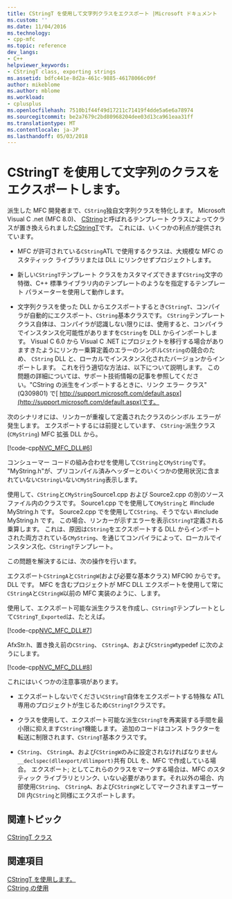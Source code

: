 ```yaml
---
title: CStringT を使用して文字列クラスをエクスポート |Microsoft ドキュメント
ms.custom: ''
ms.date: 11/04/2016
ms.technology:
- cpp-mfc
ms.topic: reference
dev_langs:
- C++
helpviewer_keywords:
- CStringT class, exporting strings
ms.assetid: bdfc441e-8d2a-461c-9885-46178066c09f
author: mikeblome
ms.author: mblome
ms.workload:
- cplusplus
ms.openlocfilehash: 7510b1f44f49d17211c71419f4dde5a6e6a78974
ms.sourcegitcommit: be2a7679c2bd80968204dee03d13ca961eaa31ff
ms.translationtype: MT
ms.contentlocale: ja-JP
ms.lasthandoff: 05/03/2018
---
```

# <a name="exporting-string-classes-using-cstringt"></a>CStringT を使用して文字列のクラスをエクスポートします。
派生した MFC 開発者まで、`CString`独自文字列クラスを特化します。 Microsoft Visual C .net (MFC 8.0)、 [CString](../atl-mfc-shared/using-cstring.md)と呼ばれるテンプレート クラスによってクラスが置き換えられました[CStringT](../atl-mfc-shared/reference/cstringt-class.md)です。 これには、いくつかの利点が提供されています。  
  
-   MFC が許可されている`CString`ATL で使用するクラスは、大規模な MFC のスタティック ライブラリまたは DLL にリンクせずプロジェクトします。  
  
-   新しい`CStringT`テンプレート クラスをカスタマイズできます`CString`文字の特徴、C++ 標準ライブラリ内のテンプレートのようなを指定するテンプレート パラメーターを使用して動作します。  
  
-   文字列クラスを使った DLL からエクスポートするとき`CStringT`、コンパイラが自動的にエクスポート、`CString`基本クラスです。 `CString`テンプレート クラス自体は、コンパイラが認識しない限りには、使用すると、コンパイラでインスタンス化可能性がありますを`CString`を DLL からインポートします。 Visual C 6.0 から Visual C .NET にプロジェクトを移行する場合がありますきたようにリンカー乗算定義のエラーのシンボル`CString`の競合のため、 `CString` DLL と、ローカルでインスタンス化されたバージョンからインポートします。 これを行う適切な方法は、以下について説明します。 この問題の詳細については、サポート技術情報の記事を参照してください。"CString の派生をインポートするときに、リンク エラー クラス"(Q309801) で[ http://support.microsoft.com/default.aspx](http://support.microsoft.com/default.aspx)です。  
  
 次のシナリオには、リンカーが重複して定義されたクラスのシンボル エラーが発生します。 エクスポートするには前提としています、 `CString`-派生クラス (`CMyString`) MFC 拡張 DLL から。  
  
 [!code-cpp[NVC_MFC_DLL#6](../atl-mfc-shared/codesnippet/cpp/exporting-string-classes-using-cstringt_1.cpp)]  
  
 コンシューマー コードの組み合わせを使用して`CString`と`CMyString`です。 "MyString.h"が、プリコンパイル済みヘッダーとのいくつかの使用状況に含まれていない`CString`いない`CMyString`表示します。  
  
 使用して、`CString`と`CMyString`Source1.cpp および Source2.cpp の別のソース ファイル内のクラスです。 Source1.cpp でを使用して`CMyString`と #include MyString.h です。 Source2.cpp でを使用して`CString`、そうでない #include MyString.h です。 この場合、リンカーが示すエラーを表示`CStringT`定義される乗算します。 これは、原因は`CString`をエクスポートする DLL からインポートされた両方されている`CMyString`、を通じてコンパイラによって、ローカルでインスタンス化、`CStringT`テンプレート。  
  
 この問題を解決するには、次の操作を行います。  
  
 エクスポート`CStringA`と`CStringW`(および必要な基本クラス) MFC90 からです。DLL です。 MFC を含むプロジェクトが MFC DLL エクスポートを使用して常に`CStringA`と`CStringW`以前の MFC 実装のように、します。  
  
 使用して、エクスポート可能な派生クラスを作成し、`CStringT`テンプレートとして`CStringT_Exported`は、たとえば。  
  
 [!code-cpp[NVC_MFC_DLL#7](../atl-mfc-shared/codesnippet/cpp/exporting-string-classes-using-cstringt_2.cpp)]  
  
 AfxStr.h、置き換え前の`CString`、 `CStringA`、および`CStringW`typedef に次のようにします。  
  
 [!code-cpp[NVC_MFC_DLL#8](../atl-mfc-shared/codesnippet/cpp/exporting-string-classes-using-cstringt_3.cpp)]  
  
 これにはいくつかの注意事項があります。  
  
-   エクスポートしないでください`CStringT`自体をエクスポートする特殊な ATL 専用のプロジェクトが生じるため`CStringT`クラスです。  
  
-   クラスを使用して、エクスポート可能な派生`CStringT`を再実装する手間を最小限に抑えます`CStringT`機能します。 追加のコードはコンス トラクターを転送に制限されます、`CStringT`基本クラスです。  
  
-   `CString`、 `CStringA`、および`CStringW`のみに設定されなければなりません`__declspec(dllexport/dllimport)`共有 DLL を、MFC で作成している場合。 エクスポート; としてこれらのクラスをマークする場合は、MFC のスタティック ライブラリとリンク、いない必要があります。それ以外の場合、内部使用`CString`、 `CStringA`、および`CStringW`としてマークされますユーザー Dll 内`CString`と同様にエクスポートします。  
  
## <a name="related-topics"></a>関連トピック  
 [CStringT クラス](../atl-mfc-shared/reference/cstringt-class.md)  
  
## <a name="see-also"></a>関連項目  
 [CStringT を使用します。](../atl-mfc-shared/using-cstringt.md)   
 [CString の使用](../atl-mfc-shared/using-cstring.md)


